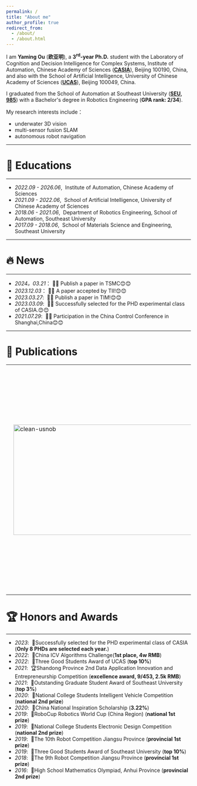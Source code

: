 ```yaml
---
permalink: /
title: "About me"
author_profile: true
redirect_from: 
  - /about/
  - /about.html
---
```


I am **Yaming Ou** (**欧亚明**), a **3<sup>rd</sup>-year Ph.D.** student with the Laboratory of Cognition and Decision Intelligence for Complex Systems, Institute of Automation, Chinese Academy of Sciences (**[CASIA](http://www.ia.cas.cn/)**), Beijing 100190, China, and also with the School of Artificial Intelligence, University of Chinese Academy of Sciences (**[UCAS](https://www.ucas.edu.cn/)**), Beijing 100049, China. 

I graduated from the School of Automation at Southeast University (**[SEU, 985](https://www.seu.edu.cn/)**) with a Bachelor's degree in Robotics Engineering (**GPA rank: 2/34**).

My research interests include：
- underwater 3D vision
- multi-sensor fusion SLAM
- autonomous robot navigation

---
# 📖 Educations
---
- *2022.09 - 2026.06*,&nbsp; Institute of Automation, Chinese Academy of Sciences
- *2021.09 - 2022.06*,&nbsp; School of Artificial Intelligence, University of Chinese Academy of Sciences
- *2018.06 - 2021.06*,&nbsp; Department of Robotics Engineering, School of Automation, Southeast University
- *2017.09 - 2018.06*,&nbsp; School of Materials Science and Engineering, Southeast University

---
# 🔥 News
---
- *2024。03.21*：&nbsp;🎉🎉 Publish a paper in TSMC😊😊
- *2023.12.03*：&nbsp;🎉🎉 A paper accepted by TII!😊😊
- *2023.03.27*: &nbsp;🎉🎉 Publish a paper in TIM!😊😊
- *2023.03.09*: &nbsp;🎉🎉 Successfully selected for the PHD experimental class of CASIA.😊😊
- *2021.07.29*: &nbsp;🎉🎉 Participation in the China Control Conference in Shanghai,China😊😊

---
# 📝 Publications 
---
<!--<div class='paper-box'><div class='paper-box-image'><div><div class="badge">NeurIPS 2019</div><img src='../images/500x300.png' alt="sym" width="50%"></div></div>
<div class='paper-box-text' markdown="1">

[FastSpeech: Fast, Robust and Controllable Text to Speech](https://papers.nips.cc/paper/8580-fastspeech-fast-robust-and-controllable-text-to-speech.pdf) \\
**Yi Ren**, Yangjun Ruan, Xu Tan, Tao Qin, Sheng Zhao, Zhou Zhao, Tie-Yan Liu

</div>
</div>
-->
<table style="width:100%;border:none;border-spacing:0px;border-collapse:separate;margin-right:auto;margin-left:auto;">
  <tbody>
    <tr>
      <td style="padding:20px;width:30%;vertical-align:middle;border:none;">
        <img src="../images/500x300.png" alt="clean-usnob" width="500" height="300">
      </td>
      <td style="padding:20px;width:70%;vertical-align:middle;border:none;">
        <a href="https://arxiv.org/abs/2303.11846" target="_blank">
          <papertitle>Dynamic models for Planar Peristaltic Locomotion of a Metameric Earthworm-like Robot</papertitle>
        </a>
        <br>
        Qinyan Zhou,
        Hongbin Fang,
        <strong>Zhihai Bi</strong>,
        Jian Xu
        <br>
        <em>arXiv:2303.11846</em>, 2023
        <br>
        <!-- <a href="https://ieeexplore.ieee.org/abstract/document/10011960/" target="_blank">paper</a> -->
        <p>The proposed model represents a significant advancement in the field of metameric robotics and has the potential to enhance the performance of earthworm-like robots in a variety of challenging environments.</p>
      </td>
    </tr>
  </tbody>
</table>



---
# 🏆 Honors and Awards
---
- *2023*:&nbsp; 📜Successfully selected for the PHD experimental class of CASIA (**Only 8 PHDs are selected each year.**)
- *2022*:&nbsp; 🥇China ICV Algorithms Challenge(**1st place, 4w RMB**)
- *2022*:&nbsp; 📜Three Good Students Award of UCAS (**top 10%**)
- *2021*:&nbsp; 🏆Shandong Province 2nd Data Application Innovation and Entrepreneurship Competition (**excellence award, 9/453, 2.5k RMB**)
- *2021*:&nbsp; 📜Outstanding Graduate Student Award of Southeast University (**top 3%**)
- *2020*:&nbsp; 🥈National College Students Intelligent Vehicle Competition (**national 2nd prize**)
- *2020*:&nbsp; 📜China National Inspiration Scholarship (**3.22%**)
- *2019*:&nbsp; 🥇RoboCup Robotics World Cup (China Region) (**national 1st prize**)
- *2019*:&nbsp; 🥈National College Students Electronic Design Competition (**national 2nd prize**)
- *2019*:&nbsp; 🥇The 10th Robot Competition Jiangsu Province (**provincial 1st prize**)
- *2019*:&nbsp; 📜Three Good Students Award of Southeast University (**top 10%**)
- *2018*:&nbsp; 🥇The 9th Robot Competition Jiangsu Province (**provincial 1st prize**)
- *2016*:&nbsp; 🥈High School Mathematics Olympiad, Anhui Province (**provincial 2nd prize**)
